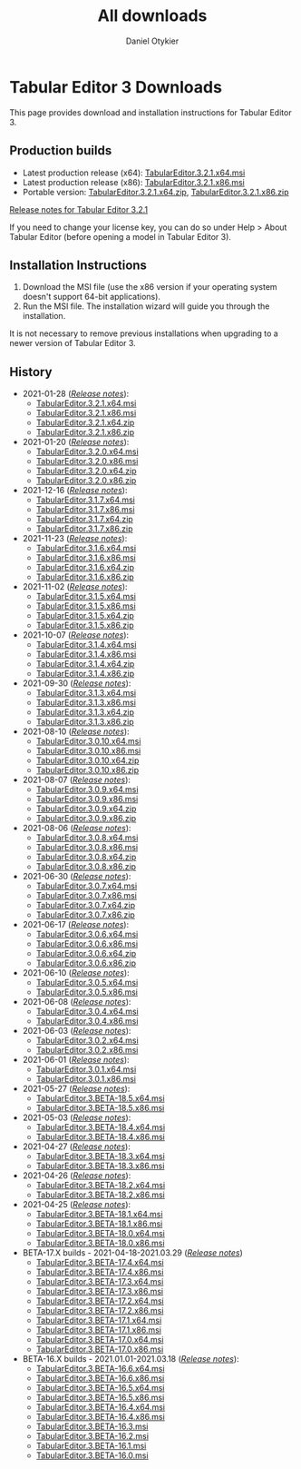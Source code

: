 ﻿---
uid: downloads
title: All downloads
author: Daniel Otykier
updated: 2021-11-23
---
# Tabular Editor 3 Downloads

This page provides download and installation instructions for Tabular Editor 3.

## Production builds

- Latest production release (x64): [TabularEditor.3.2.1.x64.msi](https://cdn.tabulareditor.com/files/TabularEditor.3.2.1.x64.msi)
- Latest production release (x86): [TabularEditor.3.2.1.x86.msi](https://cdn.tabulareditor.com/files/TabularEditor.3.2.1.x86.msi)
- Portable version: [TabularEditor.3.2.1.x64.zip](https://cdn.tabulareditor.com/files/TabularEditor.3.2.1.x64.zip), [TabularEditor.3.2.1.x86.zip](https://cdn.tabulareditor.com/files/TabularEditor.3.2.1.x86.zip)

[Release notes for Tabular Editor 3.2.1](release-notes/3_2_1.md)

If you need to change your license key, you can do so under Help > About Tabular Editor (before opening a model in Tabular Editor 3).

## Installation Instructions

1. Download the MSI file (use the x86 version if your operating system doesn't support 64-bit applications).
2. Run the MSI file. The installation wizard will guide you through the installation.

It is not necessary to remove previous installations when upgrading to a newer version of Tabular Editor 3.

## History

- 2021-01-28 (*[Release notes](release-notes/3_2_1.md)*):
  - [TabularEditor.3.2.1.x64.msi](https://cdn.tabulareditor.com/files/TabularEditor.3.2.1.x64.msi)
  - [TabularEditor.3.2.1.x86.msi](https://cdn.tabulareditor.com/files/TabularEditor.3.2.1.x86.msi)
  - [TabularEditor.3.2.1.x64.zip](https://cdn.tabulareditor.com/files/TabularEditor.3.2.1.x64.zip)
  - [TabularEditor.3.2.1.x86.zip](https://cdn.tabulareditor.com/files/TabularEditor.3.2.1.x86.zip)
- 2021-01-20 (*[Release notes](release-notes/3_2_0.md)*):
  - [TabularEditor.3.2.0.x64.msi](https://cdn.tabulareditor.com/files/TabularEditor.3.2.0.x64.msi)
  - [TabularEditor.3.2.0.x86.msi](https://cdn.tabulareditor.com/files/TabularEditor.3.2.0.x86.msi)
  - [TabularEditor.3.2.0.x64.zip](https://cdn.tabulareditor.com/files/TabularEditor.3.2.0.x64.zip)
  - [TabularEditor.3.2.0.x86.zip](https://cdn.tabulareditor.com/files/TabularEditor.3.2.0.x86.zip)
- 2021-12-16 (*[Release notes](release-notes/3_1_7.md)*):
  - [TabularEditor.3.1.7.x64.msi](https://cdn.tabulareditor.com/files/TabularEditor.3.1.7.x64.msi)
  - [TabularEditor.3.1.7.x86.msi](https://cdn.tabulareditor.com/files/TabularEditor.3.1.7.x86.msi)
  - [TabularEditor.3.1.7.x64.zip](https://cdn.tabulareditor.com/files/TabularEditor.3.1.7.x64.zip)
  - [TabularEditor.3.1.7.x86.zip](https://cdn.tabulareditor.com/files/TabularEditor.3.1.7.x86.zip)
- 2021-11-23 (*[Release notes](release-notes/3_1_6.md)*):
  - [TabularEditor.3.1.6.x64.msi](https://cdn.tabulareditor.com/files/TabularEditor.3.1.6.x64.msi)
  - [TabularEditor.3.1.6.x86.msi](https://cdn.tabulareditor.com/files/TabularEditor.3.1.6.x86.msi)
  - [TabularEditor.3.1.6.x64.zip](https://cdn.tabulareditor.com/files/TabularEditor.3.1.6.x64.zip)
  - [TabularEditor.3.1.6.x86.zip](https://cdn.tabulareditor.com/files/TabularEditor.3.1.6.x86.zip)
- 2021-11-02 (*[Release notes](release-notes/3_1_5.md)*):
  - [TabularEditor.3.1.5.x64.msi](https://cdn.tabulareditor.com/files/TabularEditor.3.1.5.x64.msi)
  - [TabularEditor.3.1.5.x86.msi](https://cdn.tabulareditor.com/files/TabularEditor.3.1.5.x86.msi)
  - [TabularEditor.3.1.5.x64.zip](https://cdn.tabulareditor.com/files/TabularEditor.3.1.5.x64.zip)
  - [TabularEditor.3.1.5.x86.zip](https://cdn.tabulareditor.com/files/TabularEditor.3.1.5.x86.zip)
- 2021-10-07 (*[Release notes](release-notes/3_1_4.md)*):
  - [TabularEditor.3.1.4.x64.msi](https://cdn.tabulareditor.com/files/TabularEditor.3.1.4.x64.msi)
  - [TabularEditor.3.1.4.x86.msi](https://cdn.tabulareditor.com/files/TabularEditor.3.1.4.x86.msi)
  - [TabularEditor.3.1.4.x64.zip](https://cdn.tabulareditor.com/files/TabularEditor.3.1.4.x64.zip)
  - [TabularEditor.3.1.4.x86.zip](https://cdn.tabulareditor.com/files/TabularEditor.3.1.4.x86.zip)
- 2021-09-30 (*[Release notes](release-notes/3_1_3.md)*):
  - [TabularEditor.3.1.3.x64.msi](https://cdn.tabulareditor.com/files/TabularEditor.3.1.3.x64.msi)
  - [TabularEditor.3.1.3.x86.msi](https://cdn.tabulareditor.com/files/TabularEditor.3.1.3.x86.msi)
  - [TabularEditor.3.1.3.x64.zip](https://cdn.tabulareditor.com/files/TabularEditor.3.1.3.x64.zip)
  - [TabularEditor.3.1.3.x86.zip](https://cdn.tabulareditor.com/files/TabularEditor.3.1.3.x86.zip)
- 2021-08-10 (*[Release notes](release-notes/3_0_10.md)*):
  - [TabularEditor.3.0.10.x64.msi](https://cdn.tabulareditor.com/files/TabularEditor.3.0.10.x64.msi)
  - [TabularEditor.3.0.10.x86.msi](https://cdn.tabulareditor.com/files/TabularEditor.3.0.10.x86.msi)
  - [TabularEditor.3.0.10.x64.zip](https://cdn.tabulareditor.com/files/TabularEditor.3.0.10.x64.zip)
  - [TabularEditor.3.0.10.x86.zip](https://cdn.tabulareditor.com/files/TabularEditor.3.0.10.x86.zip)
- 2021-08-07 (*[Release notes](release-notes/3_0_9.md)*):
  - [TabularEditor.3.0.9.x64.msi](https://cdn.tabulareditor.com/files/TabularEditor.3.0.9.x64.msi)
  - [TabularEditor.3.0.9.x86.msi](https://cdn.tabulareditor.com/files/TabularEditor.3.0.9.x86.msi)
  - [TabularEditor.3.0.9.x64.zip](https://cdn.tabulareditor.com/files/TabularEditor.3.0.9.x64.zip)
  - [TabularEditor.3.0.9.x86.zip](https://cdn.tabulareditor.com/files/TabularEditor.3.0.9.x86.zip)
- 2021-08-06 (*[Release notes](release-notes/3_0_8.md)*):
  - [TabularEditor.3.0.8.x64.msi](https://cdn.tabulareditor.com/files/TabularEditor.3.0.8.x64.msi)
  - [TabularEditor.3.0.8.x86.msi](https://cdn.tabulareditor.com/files/TabularEditor.3.0.8.x86.msi)
  - [TabularEditor.3.0.8.x64.zip](https://cdn.tabulareditor.com/files/TabularEditor.3.0.8.x64.zip)
  - [TabularEditor.3.0.8.x86.zip](https://cdn.tabulareditor.com/files/TabularEditor.3.0.8.x86.zip)
- 2021-06-30 (*[Release notes](release-notes/3_0_7.md)*):
  - [TabularEditor.3.0.7.x64.msi](https://cdn.tabulareditor.com/files/TabularEditor.3.0.7.x64.msi)
  - [TabularEditor.3.0.7.x86.msi](https://cdn.tabulareditor.com/files/TabularEditor.3.0.7.x86.msi)
  - [TabularEditor.3.0.7.x64.zip](https://cdn.tabulareditor.com/files/TabularEditor.3.0.7.x64.zip)
  - [TabularEditor.3.0.7.x86.zip](https://cdn.tabulareditor.com/files/TabularEditor.3.0.7.x86.zip)
- 2021-06-17 (*[Release notes](release-notes/3_0_6.md)*):
  - [TabularEditor.3.0.6.x64.msi](https://cdn.tabulareditor.com/files/TabularEditor.3.0.6.x64.msi)
  - [TabularEditor.3.0.6.x86.msi](https://cdn.tabulareditor.com/files/TabularEditor.3.0.6.x86.msi)
  - [TabularEditor.3.0.6.x64.zip](https://cdn.tabulareditor.com/files/TabularEditor.3.0.6.x64.zip)
  - [TabularEditor.3.0.6.x86.zip](https://cdn.tabulareditor.com/files/TabularEditor.3.0.6.x86.zip)
- 2021-06-10 (*[Release notes](release-notes/3_0_5.md)*):
  - [TabularEditor.3.0.5.x64.msi](https://cdn.tabulareditor.com/files/TabularEditor.3.0.5.x64.msi)
  - [TabularEditor.3.0.5.x86.msi](https://cdn.tabulareditor.com/files/TabularEditor.3.0.5.x86.msi)
- 2021-06-08 (*[Release notes](release-notes/3_0_4.md)*):
  - [TabularEditor.3.0.4.x64.msi](https://cdn.tabulareditor.com/files/TabularEditor.3.0.4.x64.msi)
  - [TabularEditor.3.0.4.x86.msi](https://cdn.tabulareditor.com/files/TabularEditor.3.0.4.x86.msi)
- 2021-06-03 (*[Release notes](release-notes/3_0_2.md)*):
  - [TabularEditor.3.0.2.x64.msi](https://cdn.tabulareditor.com/files/TabularEditor.3.0.2.x64.msi)
  - [TabularEditor.3.0.2.x86.msi](https://cdn.tabulareditor.com/files/TabularEditor.3.0.2.x86.msi)
- 2021-06-01 (*[Release notes](release-notes/3_0_1.md)*):
  - [TabularEditor.3.0.1.x64.msi](https://cdn.tabulareditor.com/files/TabularEditor.3.0.1.x64.msi)
  - [TabularEditor.3.0.1.x86.msi](https://cdn.tabulareditor.com/files/TabularEditor.3.0.1.x86.msi)
- 2021-05-27 (*[Release notes](release-notes/beta-18_5.md)*):
  - [TabularEditor.3.BETA-18.5.x64.msi](https://cdn.tabulareditor.com/files/TabularEditor.3.BETA-18.5.x64.msi)
  - [TabularEditor.3.BETA-18.5.x86.msi](https://cdn.tabulareditor.com/files/TabularEditor.3.BETA-18.5.x86.msi)
- 2021-05-03 (*[Release notes](release-notes/beta-18_4.md)*):
  - [TabularEditor.3.BETA-18.4.x64.msi](https://cdn.tabulareditor.com/files/TabularEditor.3.BETA-18.4.x64.msi)
  - [TabularEditor.3.BETA-18.4.x86.msi](https://cdn.tabulareditor.com/files/TabularEditor.3.BETA-18.4.x86.msi)
- 2021-04-27 (*[Release notes](release-notes/beta-18_3.md)*):
  - [TabularEditor.3.BETA-18.3.x64.msi](https://cdn.tabulareditor.com/files/TabularEditor.3.BETA-18.3.x64.msi)
  - [TabularEditor.3.BETA-18.3.x86.msi](https://cdn.tabulareditor.com/files/TabularEditor.3.BETA-18.3.x86.msi)
- 2021-04-26 (*[Release notes](release-notes/beta-18_3.md)*):
  - [TabularEditor.3.BETA-18.2.x64.msi](https://cdn.tabulareditor.com/files/TabularEditor.3.BETA-18.2.x64.msi)
  - [TabularEditor.3.BETA-18.2.x86.msi](https://cdn.tabulareditor.com/files/TabularEditor.3.BETA-18.2.x86.msi)
- 2021-04-25 (*[Release notes](release-notes/beta-18_3.md)*):
  - [TabularEditor.3.BETA-18.1.x64.msi](https://cdn.tabulareditor.com/files/TabularEditor.3.BETA-18.1.x64.msi)
  - [TabularEditor.3.BETA-18.1.x86.msi](https://cdn.tabulareditor.com/files/TabularEditor.3.BETA-18.1.x86.msi)
  - [TabularEditor.3.BETA-18.0.x64.msi](https://cdn.tabulareditor.com/files/TabularEditor.3.BETA-18.0.x64.msi)
  - [TabularEditor.3.BETA-18.0.x86.msi](https://cdn.tabulareditor.com/files/TabularEditor.3.BETA-18.0.x86.msi)
- BETA-17.X builds - 2021-04-18-2021.03.29 (*[Release notes](release-notes/beta-17_4.md)*)
  - [TabularEditor.3.BETA-17.4.x64.msi](https://cdn.tabulareditor.com/files/TabularEditor.3.BETA-17.4.x64.msi)
  - [TabularEditor.3.BETA-17.4.x86.msi](https://cdn.tabulareditor.com/files/TabularEditor.3.BETA-17.4.x86.msi)
  - [TabularEditor.3.BETA-17.3.x64.msi](https://cdn.tabulareditor.com/files/TabularEditor.3.BETA-17.3.x64.msi)
  - [TabularEditor.3.BETA-17.3.x86.msi](https://cdn.tabulareditor.com/files/TabularEditor.3.BETA-17.3.x86.msi)
  - [TabularEditor.3.BETA-17.2.x64.msi](https://cdn.tabulareditor.com/files/TabularEditor.3.BETA-17.2.x64.msi)
  - [TabularEditor.3.BETA-17.2.x86.msi](https://cdn.tabulareditor.com/files/TabularEditor.3.BETA-17.2.x86.msi)
  - [TabularEditor.3.BETA-17.1.x64.msi](https://cdn.tabulareditor.com/files/TabularEditor.3.BETA-17.1.x64.msi)
  - [TabularEditor.3.BETA-17.1.x86.msi](https://cdn.tabulareditor.com/files/TabularEditor.3.BETA-17.1.x86.msi)
  - [TabularEditor.3.BETA-17.0.x64.msi](https://cdn.tabulareditor.com/files/TabularEditor.3.BETA-17.0.x64.msi)
  - [TabularEditor.3.BETA-17.0.x86.msi](https://cdn.tabulareditor.com/files/TabularEditor.3.BETA-17.0.x86.msi)
- BETA-16.X builds - 2021.01.01-2021.03.18 (*[Release notes](release-notes/beta-16_6.md)*):
  - [TabularEditor.3.BETA-16.6.x64.msi](https://cdn.tabulareditor.com/files/TabularEditor.3.BETA-16.6.x64.msi)
  - [TabularEditor.3.BETA-16.6.x86.msi](https://cdn.tabulareditor.com/files/TabularEditor.3.BETA-16.6.x86.msi)
  - [TabularEditor.3.BETA-16.5.x64.msi](https://cdn.tabulareditor.com/files/TabularEditor.3.BETA-16.5.x64.msi)
  - [TabularEditor.3.BETA-16.5.x86.msi](https://cdn.tabulareditor.com/files/TabularEditor.3.BETA-16.5.x86.msi)
  - [TabularEditor.3.BETA-16.4.x64.msi](https://cdn.tabulareditor.com/files/TabularEditor.3.BETA-16.4.x64.msi)
  - [TabularEditor.3.BETA-16.4.x86.msi](https://cdn.tabulareditor.com/files/TabularEditor.3.BETA-16.4.x86.msi)
  - [TabularEditor.3.BETA-16.3.msi](https://cdn.tabulareditor.com/files/TabularEditor.3.BETA-16.3.msi)
  - [TabularEditor.3.BETA-16.2.msi](https://cdn.tabulareditor.com/files/TabularEditor.3.BETA-16.2.msi)
  - [TabularEditor.3.BETA-16.1.msi](https://cdn.tabulareditor.com/files/TabularEditor.3.BETA-16.1.msi)
  - [TabularEditor.3.BETA-16.0.msi](https://cdn.tabulareditor.com/files/TabularEditor.3.BETA-16.0.msi)
